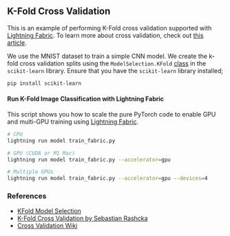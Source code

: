## K-Fold Cross Validation

This is an example of performing K-Fold cross validation supported with [Lightning Fabric](https://pytorch-lightning.readthedocs.io/en/stable/fabric/fabric.html). To learn more about cross validation, check out [this article](https://sebastianraschka.com/blog/2016/model-evaluation-selection-part3.html#introduction-to-k-fold-cross-validation).

We use the MNIST dataset to train a simple CNN model. We create the k-fold cross validation splits using the `ModelSelection.KFold` [class](https://scikit-learn.org/stable/modules/generated/sklearn.model_selection.KFold.html) in the `scikit-learn` library. Ensure that you have the `scikit-learn` library installed;

```bash
pip install scikit-learn
```

#### Run K-Fold Image Classification with Lightning Fabric

This script shows you how to scale the pure PyTorch code to enable GPU and multi-GPU training using [Lightning Fabric](https://pytorch-lightning.readthedocs.io/en/stable/fabric/fabric.html).

```bash
# CPU
lightning run model train_fabric.py

# GPU (CUDA or M1 Mac)
lightning run model train_fabric.py --accelerator=gpu

# Multiple GPUs
lightning run model train_fabric.py --accelerator=gpu --devices=4
```

### References

- [KFold Model Selection](https://scikit-learn.org/stable/modules/generated/sklearn.model_selection.KFold.html)
- [K-Fold Cross Validation by Sebastian Rashcka](https://sebastianraschka.com/blog/2016/model-evaluation-selection-part3.html#introduction-to-k-fold-cross-validation)
- [Cross Validation Wiki](<https://en.wikipedia.org/wiki/Cross-validation_(statistics)#k-fold_cross-validation>)
